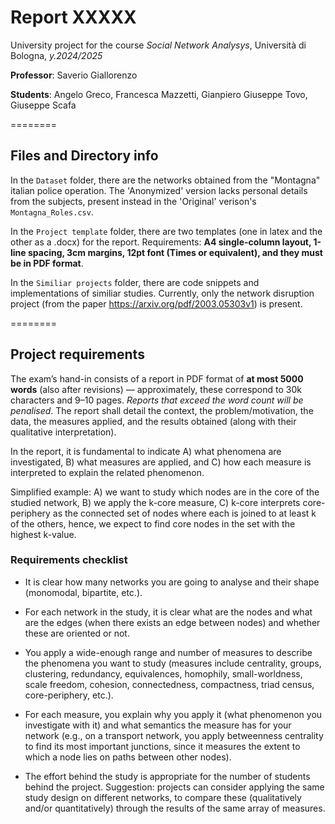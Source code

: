 # Report XXXXX

University project for the course *Social Network Analysys*, Università di Bologna, *y.2024/2025*

**Professor**: Saverio Giallorenzo

**Students**: Angelo Greco, Francesca Mazzetti, Gianpiero Giuseppe Tovo, Giuseppe Scafa

========
## Files and Directory info

In the `Dataset` folder, there are the networks obtained from the "Montagna" italian police operation. The 'Anonymized' version lacks personal details from the subjects, present instead in the 'Original' verison's `Montagna_Roles.csv`.

In the `Project template` folder, there are two templates (one in latex and the other as a .docx) for the report. Requirements: **A4 single-column layout, 1-line spacing, 3cm margins, 12pt font (Times or equivalent), and they must be in PDF format**.

In the `Similiar projects` folder, there are code snippets and implementations of similiar studies. Currently, only the network disruption project (from the paper https://arxiv.org/pdf/2003.05303v1) is present.

========
## Project requirements

The exam’s hand-in consists of a report in PDF format of **at most 5000 words** (also after revisions) — approximately, these correspond to 30k characters and 9–10 pages. *Reports that exceed the word count will be penalised*. The report shall detail the context, the problem/motivation, the data, the measures applied, and the results obtained (along with their qualitative interpretation). 

In the report, it is fundamental to indicate A) what phenomena are investigated, B) what measures are applied, and C) how each measure is interpreted to explain the related phenomenon.

Simplified example: A) we want to study which nodes are in the core of the studied network, B) we apply the k-core measure, C) k-core interprets core-periphery as the connected set of nodes where each is joined to at least k of the others, hence, we expect to find core nodes in the set with the highest k-value.

### Requirements checklist

* It is clear how many networks you are going to analyse and their shape (monomodal, bipartite, etc.).

* For each network in the study, it is clear what are the nodes and what are the edges (when there exists an edge between nodes) and whether these are oriented or not.

* You apply a wide-enough range and number of measures to describe the phenomena you want to study (measures include centrality, groups, clustering, redundancy, equivalences, homophily, small-worldness, scale freedom, cohesion, connectedness, compactness, triad census, core-periphery, etc.).

* For each measure, you explain why you apply it (what phenomenon you investigate with it) and what semantics the measure has for your network (e.g., on a transport network, you apply betweenness centrality to find its most important junctions, since it measures the extent to which a node lies on paths between other nodes).

* The effort behind the study is appropriate for the number of students behind the project. Suggestion: projects can consider applying the same study design on different networks, to compare these (qualitatively and/or quantitatively) through the results of the same array of measures.